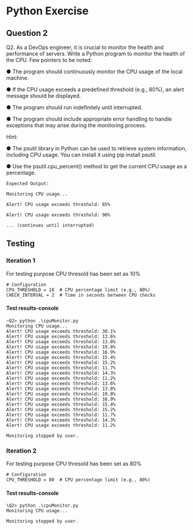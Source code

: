 # Python Exercise

## Question 2

Q2. As a DevOps engineer, it is crucial to monitor the health and performance of servers. Write a Python program to monitor the health of the CPU. Few pointers to be noted:

●       The program should continuously monitor the CPU usage of the local machine.

●       If the CPU usage exceeds a predefined threshold (e.g., 80%), an alert message should be displayed.

●       The program should run indefinitely until interrupted.

●       The program should include appropriate error handling to handle exceptions that may arise during the monitoring process.

Hint:

●       The psutil library in Python can be used to retrieve system information, including CPU usage. You can install it using pip install psutil.

●       Use the psutil.cpu_percent() method to get the current CPU usage as a percentage.
```
Expected Output:

Monitoring CPU usage...

Alert! CPU usage exceeds threshold: 85%

Alert! CPU usage exceeds threshold: 90%

... (continues until interrupted) 
```
## Testing 
### Iteration 1 
<bold>For testing purpose CPU thresold has been set as 10% </bold> 

```
# Configuration 
CPU_THRESHOLD = 10  # CPU percentage limit (e.g., 80%)
CHECK_INTERVAL = 2  # Time in seconds between CPU checks
```
#### Test results-console 

```
~Q2> python .\cpuMonitor.py
Monitoring CPU usage...
Alert! CPU usage exceeds threshold: 30.1%
Alert! CPU usage exceeds threshold: 13.6%
Alert! CPU usage exceeds threshold: 13.8%
Alert! CPU usage exceeds threshold: 19.8%
Alert! CPU usage exceeds threshold: 16.9%
Alert! CPU usage exceeds threshold: 15.4%
Alert! CPU usage exceeds threshold: 15.2%
Alert! CPU usage exceeds threshold: 11.7%
Alert! CPU usage exceeds threshold: 14.3%
Alert! CPU usage exceeds threshold: 11.2%
Alert! CPU usage exceeds threshold: 13.6%
Alert! CPU usage exceeds threshold: 13.8%
Alert! CPU usage exceeds threshold: 19.8%
Alert! CPU usage exceeds threshold: 16.9%
Alert! CPU usage exceeds threshold: 15.4%
Alert! CPU usage exceeds threshold: 15.2%
Alert! CPU usage exceeds threshold: 11.7%
Alert! CPU usage exceeds threshold: 14.3%
Alert! CPU usage exceeds threshold: 11.2%

Monitoring stopped by user.
```
### Iteration 2
<bold>For testing purpose CPU thresold has been set as 80% </bold> 
```
# Configuration
CPU_THRESHOLD = 80  # CPU percentage limit (e.g., 80%)
```
#### Test results-console 
```
\Q2> python .\cpuMonitor.py
Monitoring CPU usage...

Monitoring stopped by user.
```